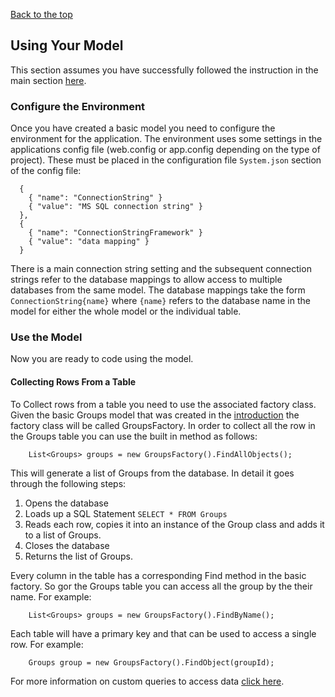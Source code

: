 [Back to the top](README.md)

## Using Your Model
This section assumes you have successfully followed the instruction in the main section [here](README.md).

### Configure the Environment
Once you have created a basic model you need to configure the environment for the application.
The environment uses some settings in the applications config file (web.config or app.config depending on the type of project).
These must be placed in the configuration file `System.json` section of the config file:
```
  {
    { "name": "ConnectionString" }
    { "value": "MS SQL connection string" }
  },
  {
    { "name": "ConnectionStringFramework" }
    { "value": "data mapping" }
  }
```
There is a main connection string setting and the subsequent connection strings refer to the database mappings to allow
access to multiple databases from the same model. The database mappings take the form `ConnectionString{name}` where `{name}`
refers to the database name in the model for either the whole model or the individual table.

### Use the Model
Now you are ready to code using the model.

#### Collecting Rows From a Table
To Collect rows from a table you need to use the associated factory class. Given the basic Groups model that was created
in the [introduction](README.md) the factory class will be called GroupsFactory. In order to collect all the row in the Groups
table you can use the built in method as follows:
```
    List<Groups> groups = new GroupsFactory().FindAllObjects();
```
This will generate a list of Groups from the database. In detail it goes through the following steps:
1. Opens the database
2. Loads up a SQL Statement `SELECT * FROM Groups`
3. Reads each row, copies it into an instance of the Group class and adds it to a list of Groups.
4. Closes the database
5. Returns the list of Groups.

Every column in the table has a corresponding Find method in the basic factory. So gor the Groups table you can access
all the group by the their name. For example:
```
    List<Groups> groups = new GroupsFactory().FindByName();
```

Each table will have a primary key and that can be used to access a single row. For example:
```
    Groups group = new GroupsFactory().FindObject(groupId);
```

For more information on custom queries to access data [click here](Custom.md).